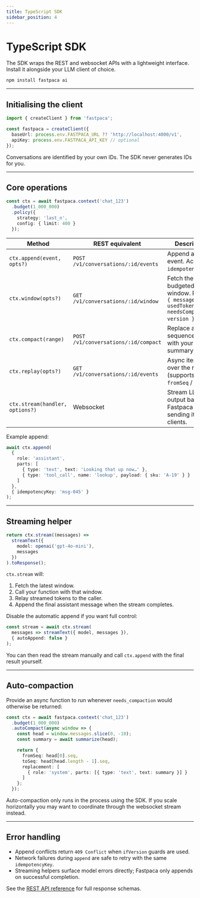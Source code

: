 ```yaml
---
title: TypeScript SDK
sidebar_position: 4
---
```


# TypeScript SDK

The SDK wraps the REST and websocket APIs with a lightweight interface. Install it alongside your LLM client of choice.

```bash
npm install fastpaca ai
```

---

## Initialising the client

```typescript
import { createClient } from 'fastpaca';

const fastpaca = createClient({
  baseUrl: process.env.FASTPACA_URL ?? 'http://localhost:4000/v1',
  apiKey: process.env.FASTPACA_API_KEY // optional
});
```

Conversations are identified by your own IDs. The SDK never generates IDs for you.

---

## Core operations

```typescript
const ctx = await fastpaca.context('chat_123')
  .budget(1_000_000)
  .policy({
    strategy: 'last_n',
    config: { limit: 400 }
  });
```

| Method | REST equivalent | Description |
| --- | --- | --- |
| `ctx.append(event, opts?)` | `POST /v1/conversations/:id/events` | Append an event. Accepts `idempotencyKey`. |
| `ctx.window(opts?)` | `GET /v1/conversations/:id/window` | Fetch the token-budgeted window. Returns `{ messages, usedTokens, needsCompaction, version }`. |
| `ctx.compact(range)` | `POST /v1/conversations/:id/compact` | Replace a sequence range with your own summary events. |
| `ctx.replay(opts?)` | `GET /v1/conversations/:id/events` | Async iterator over the raw log (supports `fromSeq` / `toSeq`). |
| `ctx.stream(handler, options?)` | Websocket | Stream LLM output back to Fastpaca while sending it to clients. |

Example append:

```typescript
await ctx.append(
  {
    role: 'assistant',
    parts: [
      { type: 'text', text: 'Looking that up now…' },
      { type: 'tool_call', name: 'lookup', payload: { sku: 'A-19' } }
    ]
  },
  { idempotencyKey: 'msg-045' }
);
```

---

## Streaming helper

```typescript
return ctx.stream((messages) =>
  streamText({
    model: openai('gpt-4o-mini'),
    messages
  })
).toResponse();
```

`ctx.stream` will:

1. Fetch the latest window.  
2. Call your function with that window.  
3. Relay streamed tokens to the caller.  
4. Append the final assistant message when the stream completes.

Disable the automatic append if you want full control:

```typescript
const stream = await ctx.stream(
  messages => streamText({ model, messages }),
  { autoAppend: false }
);
```

You can then read the stream manually and call `ctx.append` with the final result yourself.

---

## Auto-compaction

Provide an async function to run whenever `needs_compaction` would otherwise be returned:

```typescript
const ctx = await fastpaca.context('chat_123')
  .budget(1_000_000)
  .autoCompact(async window => {
    const head = window.messages.slice(0, -10);
    const summary = await summarize(head);

    return {
      fromSeq: head[0].seq,
      toSeq: head[head.length - 1].seq,
      replacement: [
        { role: 'system', parts: [{ type: 'text', text: summary }] }
      ]
    };
  });
```

Auto-compaction only runs in the process using the SDK. If you scale horizontally you may want to coordinate through the websocket stream instead.

---

## Error handling

- Append conflicts return `409 Conflict` when `ifVersion` guards are used.  
- Network failures during `append` are safe to retry with the same `idempotencyKey`.  
- Streaming helpers surface model errors directly; Fastpaca only appends on successful completion.

See the [REST API reference](../api/rest.md) for full response schemas.
